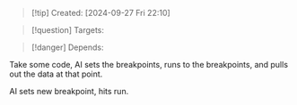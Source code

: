 
>[!tip] Created: [2024-09-27 Fri 22:10]

>[!question] Targets: 

>[!danger] Depends: 

Take some code, AI sets the breakpoints, runs to the breakpoints, and pulls out the data at that point.

AI sets new breakpoint, hits run.